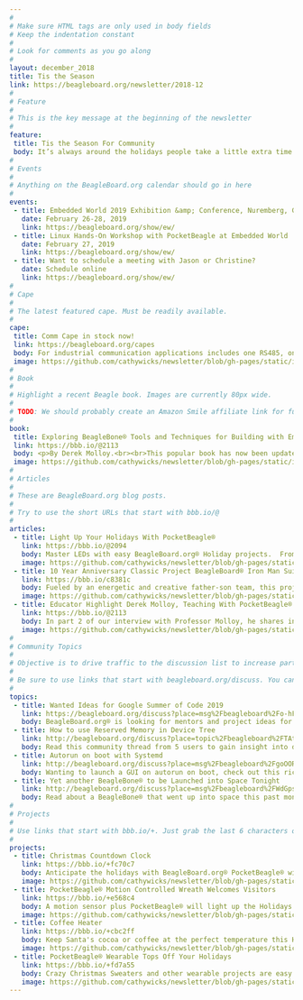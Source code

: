 ```yaml
---
# 
# Make sure HTML tags are only used in body fields
# Keep the indentation constant
# 
# Look for comments as you go along
#
layout: december_2018
title: Tis the Season
link: https://beagleboard.org/newsletter/2018-12
#
# Feature
#
# This is the key message at the beginning of the newsletter
#
feature:
 title: Tis the Season For Community
 body: It’s always around the holidays people take a little extra time to express gratitude and also excitement about the upcoming year. We here at BeagleBoard.org want to say <b>Thanks!</b> too.  <a href="https://www.youtube.com/watch?v=_akd9dRLTbs"> Thanks for celebrating 10 years of community building with us</a> and embracing our development platforms with your creative minds.  Thanks for supporting BeagleBoard.org’s OpenSource hardware and software vision allowing us to continue to learn and grow.</p>In 2019 we are excited to help expand the potential of OpenSource hardware and software, help educators get function-able materials into the classrooms, and to help industry leaders actualize their goals.  We would love to hear about your ideas for the new year and how BeagleBoard.org can help.</p>Join us at one of the many meet-ups or conferences in 2019, starting with Embedded World in Germany in February or email me at <a href="christi@beagleboard.org">christi@beagleboard.org</a> <br>&mdash;<strong>Christine Long</strong>, <em>Executive Director</em></p>
#
# Events
#
# Anything on the BeagleBoard.org calendar should go in here
#
events:
 - title: Embedded World 2019 Exhibition &amp; Conference, Nuremberg, Germany
   date: February 26-28, 2019 
   link: https://beagleboard.org/show/ew/
 - title: Linux Hands-On Workshop with PocketBeagle at Embedded World
   date: February 27, 2019 
   link: https://beagleboard.org/show/ew/
 - title: Want to schedule a meeting with Jason or Christine?
   date: Schedule online
   link: https://beagleboard.org/show/ew/
#
# Cape
#
# The latest featured cape. Must be readily available.
#
cape:
 title: Comm Cape in stock now!
 link: https://beagleboard.org/capes
 body: For industrial communication applications includes one RS485, one CAN, two analog 4–20 mA current loops, and two 3A 50V interfaces
 image: https://github.com/cathywicks/newsletter/blob/gh-pages/static/images/comms-cape-80px.png
#
# Book
#
# Highlight a recent Beagle book. Images are currently 80px wide.
# 
# TODO: We should probably create an Amazon Smile affiliate link for future books.
#
book:
 title: Exploring BeagleBone® Tools and Techniques for Building with Embedded Linux 2nd Edition
 link: https://bbb.io/@2113
 body: <p>By Derek Molloy.<br><br>This popular book has now been updated to include both the PocketBeagle® and BeagleBone® Wireless in a second edition 20 percent larger than the first while detailing more well explained examples and applications.</p>
 image: https://github.com/cathywicks/newsletter/blob/gh-pages/static/images/HotoffthepressesDec18.jpg
#
# Articles
#
# These are BeagleBoard.org blog posts.
#
# Try to use the short URLs that start with bbb.io/@
#
articles:
 - title: Light Up Your Holidays With PocketBeagle®
   link: https://bbb.io/@2094
   body: Master LEDs with easy BeagleBoard.org® Holiday projects.  From simple strands and matrices to complete home installations, a variety of programming methods help you get started.
   image: https://github.com/cathywicks/newsletter/blob/gh-pages/static/images/christmas-beagle-280px.png
 - title: 10 Year Anniversary Classic Project BeagleBoard® Iron Man Suit Has 7 Million Viewers and Counting
   link: https://bbb.io/c8381c
   body: Fueled by an energetic and creative father-son team, this project from 2008 brings engineering into superhero status.
   image: https://github.com/cathywicks/newsletter/blob/gh-pages/static/images/ironman-280pix.png
 - title: Educator Highlight Derek Molloy, Teaching With PocketBeagle® and More With New Book Edition
   link: https://bbb.io/@2113
   body: In part 2 of our interview with Professor Molloy, he shares insights in choosing and incorporating new hardware into the classroom as well as revealing a new book revision, the first to incorporate PocketBeagle®.
   image: https://github.com/cathywicks/newsletter/blob/gh-pages/static/images/molloy-collage-280px.png
#
# Community Topics
#
# Objective is to drive traffic to the discussion list to increase participation.
#
# Be sure to use links that start with beagleboard.org/discuss. You can grab the links from there.
#
topics:
 - title: Wanted Ideas for Google Summer of Code 2019
   link: https://beagleboard.org/discuss?place=msg%2Fbeagleboard%2Fo-hFtWPUPeM%2FaiC1hDPnBQAJ
   body: BeagleBoard.org® is looking for mentors and project ideas for Google Summer of Code 2019,  Join us!
 - title: How to use Reserved Memory in Device Tree
   link: http://beagleboard.org/discuss?place=topic%2Fbeagleboard%2FTAt0FWV5nxk%2Fdiscussion
   body: Read this community thread from 5 users to gain insight into device tree use.
 - title: Autorun on boot with Systemd
   link: http://beagleboard.org/discuss?place=msg%2Fbeagleboard%2FgoOORlttd2c%2FJtNjeXlmCAAJ
   body: Wanting to launch a GUI on autorun on boot, check out this rich discussion with 4 members
 - title: Yet another BeagleBone® to be Launched into Space Tonight
   link: http://beagleboard.org/discuss?place=msg%2Fbeagleboard%2FWdGps-tbtaI%2FSUMKqvrKCAAJ
   body: Read about a BeagleBone® that went up into space this past month in a rocket from India
#
# Projects
#
# Use links that start with bbb.io/+. Just grab the last 6 characters of the project URL to put at the end.
#
projects:
 - title: Christmas Countdown Clock
   link: https://bbb.io/+fc70c7
   body: Anticipate the holidays with BeagleBoard.org® PocketBeagle® with PocketScroller Cape, Falcon Player (FPP) and an RGB LED Matrix.
   image: https://github.com/cathywicks/newsletter/blob/gh-pages/static/images/christmas%20clock_280pix.jpg
 - title: PocketBeagle® Motion Controlled Wreath Welcomes Visitors
   link: https://bbb.io/+e568c4
   body: A motion sensor plus PocketBeagle® will light up the Holidays when visitors arrive. This phython project is a great starter to build on.
   image: https://github.com/cathywicks/newsletter/blob/gh-pages/static/images/wreath-280.png
 - title: Coffee Heater
   link: https://bbb.io/+cbc2ff
   body: Keep Santa's cocoa or coffee at the perfect temperature this Holiday Season by building your own drink warmer with PocketBeagle®
   image: https://github.com/cathywicks/newsletter/blob/gh-pages/static/images/coffeewarmerproject-280.jpg
 - title: PocketBeagle® Wearable Tops Off Your Holidays
   link: https://bbb.io/+fd7a55
   body: Crazy Christmas Sweaters and other wearable projects are easy to make thanks to the small size and price of PocketBeagle®
   image: https://github.com/cathywicks/newsletter/blob/gh-pages/static/images/christmaswearable-280px.png
---
```

